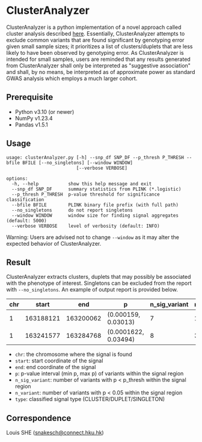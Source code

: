 # ClusterAnalyzer
ClusterAnalyzer is a python implementation of a novel approach called cluster analysis described [here](). Essentially, ClusterAnalyzer attempts to exclude common variants that are found significant by genotyping error given small sample sizes; it prioritizes a list of clusters/duplets that are less likely to have been observed by genotyping error. As ClusterAnalyzer is intended for small samples, users are reminded that any results generated from ClusterAnalyzer shall only be interpreted as "suggestive association" and shall, by no means, be interpreted as of approximate power as standard GWAS analysis which employs a much larger cohort.

## Prerequisite
* Python v3.10 (or newer)
* NumPy v1.23.4
* Pandas v1.5.1

## Usage

```{bash}
usage: clusterAnalyzer.py [-h] --snp_df SNP_DF --p_thresh P_THRESH --bfile BFILE [--no_singletons] [--window WINDOW]
                          [--verbose VERBOSE]

options:
  -h, --help           show this help message and exit
  --snp_df SNP_DF      summary statistics from PLINK (*.logistic)
  --p_thresh P_THRESH  p-value threshold for significance classification
  --bfile BFILE        PLINK binary file prefix (with full path)
  --no_singletons      do not report singletons
  --window WINDOW      window size for finding signal aggregates (default: 5000)
  --verbose VERBOSE    level of verbosity (default: INFO)
```
Warning: Users are advised not to change `--window` as it may alter the expected behavior of ClusterAnalyzer.

## Result
ClusterAnalyzer extracts clusters, duplets that may possibly be associated with the phenotype of interest. Singletons can be excluded from the report with `--no_singletons`. An example of output report is provided below.

| chr  | start | end | p | n_sig_variant | n_variant | type |
| ---- | ------------- | ------------- | ------------- | ----------- | ------------- | ------------- |
| 1  | 163188121 | 163200062 | (0.000159, 0.03013) | 7 | 15 | CLUSTER |
| 1  | 163241577 | 163284768 | (0.0001622, 0.03494) | 8 | 32 | CLUSTER |

* `chr`: the chromosome where the signal is found
* `start`: start coordinate of the signal
* `end`: end coordinate of the signal
* `p`: p-value interval (min p, max p) of variants within the signal region
* `n_sig_variant`: number of variants with p < p_thresh within the signal region
* `n_variant`: number of variants with p < 0.05 within the signal region
* `type`: classified signal type (CLUSTER/DUPLET/SINGLETON)

## Correspondence
Louis SHE (snakesch@connect.hku.hk)
